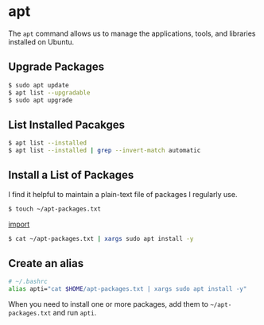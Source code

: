 # apt

The `apt` command allows us to manage the applications, tools, and libraries installed on Ubuntu.

## Upgrade Packages

```bash
$ sudo apt update
$ apt list --upgradable
$ sudo apt upgrade
```

## List Installed Pacakges

```bash
$ apt list --installed
$ apt list --installed | grep --invert-match automatic
```

## Install a List of Packages

I find it helpful to maintain a plain-text file of packages I regularly use.

```bash
$ touch ~/apt-packages.txt
```

[import](./apt-packages.txt)

```bash
$ cat ~/apt-packages.txt | xargs sudo apt install -y
```

## Create an alias

```bash
# ~/.bashrc
alias apti="cat $HOME/apt-packages.txt | xargs sudo apt install -y"
```

When you need to install one or more packages, add them to `~/apt-packages.txt`
and run `apti`.
